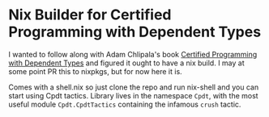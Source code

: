 # Nix Builder for Certified Programming with Dependent Types

I wanted to follow along with Adam Chlipala's book [Certified Programming
with Dependent Types](http://adam.chlipala.net/cpdt/) and figured it ought to have a nix build. I may
at some point PR this to nixpkgs, but for now here it is.

Comes with a shell.nix so just clone the repo and run nix-shell
and you can start using Cpdt tactics. Library lives in the
namespace `Cpdt`, with the most useful module `Cpdt.CpdtTactics`
containing the infamous `crush` tactic.
